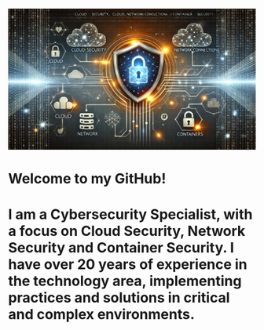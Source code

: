 
![Banner de Cybersecurity](./cybersecurity.webp)

# Welcome to my GitHub!
# I am a Cybersecurity Specialist, with a focus on Cloud Security, Network Security and Container Security. I have over 20 years of experience in the technology area, implementing practices and solutions in critical and complex environments.